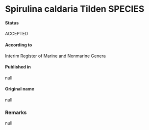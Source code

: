 # Spirulina caldaria Tilden SPECIES

#### Status
ACCEPTED

#### According to
Interim Register of Marine and Nonmarine Genera

#### Published in
null

#### Original name
null

### Remarks
null
